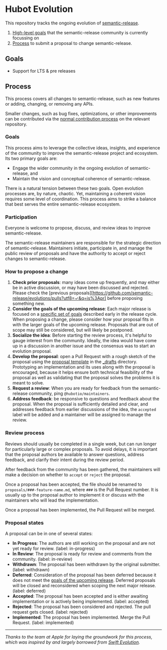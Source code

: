 # Hubot Evolution

This repository tracks the ongoing evolution of [semantic-release](https://github.com/semantic-release/semantic-release).

1. [High-level goals](#goals) that the semantic-release community is currently focussing on
2. [Process](#process) to submit a proposal to change semantic-release.

## Goals

- Support for LTS & pre releases

## Process

This process covers all changes to semantic-release, such as new features or adding, changing, or removing any APIs.

Smaller changes, such as bug fixes, optimizations, or other improvements can be contributed via the [normal contribution process](https://github/semantic-release/semantic-release/blob/master/CONTRIBUTING.md) on the relevant repository.

### Goals

This process aims to leverage the collective ideas, insights, and experience of the community to improve the semantic-release project and ecosystem. Its two primary goals are:

* Engage the wider community in the ongoing evolution of semantic-release, and
* Maintain the vision and conceptual coherence of semantic-release.

There is a natural tension between these two goals. Open evolution processes are, by nature, chaotic. Yet, maintaining a coherent vision requires some level of coordination. This process aims to strike a balance that best serves the entire semantic-release ecosystem.

### Participation

Everyone is welcome to propose, discuss, and review ideas to improve semantic-release.

The semantic-release maintainers are responsible for the strategic direction of semantic-release. Maintainers initiate, participate in, and manage the public review of proposals and have the authority to accept or reject changes to semantic-release.

### How to propose a change

1. **Check prior proposals**: many ideas come up frequently, and may either be in active discussion, or may have been discussed and rejected. Please check the [previous proposals][https://github.com/semantic-release/evolutions/pulls?utf8=✓&q=is%3Apr] before proposing something new.
1. **Consider the goals of the upcoming release**: Each major release is focused on a [specific set of goals](#goals) described early in the release cycle. When proposing a change, please consider how your proposal fits in with the larger goals of the upcoming release. Proposals that are out of scope may still be considered, but will likely be postponed.
1. **Socialize the idea**: Before starting the review process, it's helpful to gauge interest from the community. Ideally, the idea would have come up in a discussion in another issue and the consensus was to start an evolution proposal.
1. **Develop the proposal**: open a Pull Request with a rough sketch of the proposal using the [proposal template](template.md) in the [_drafts](_drafts) directory. Prototyping an implementation and its uses along with the proposal is encouraged, because it helps ensure both technical feasibility of the proposal as well as validating that the proposal solves the problems it is meant to solve.
1. **Request a review**: When you are ready for feedback from the semantic-release community, ping `@hubotio/maintainers`.
1. **Address feedback**: be responsive to questions and feedback about the proposal. When the proposal is sufficiently detailed and clear, and addresses feedback from earlier discussions of the idea, the `accepted` label will be added and a maintainer will be assigned to manage the review.

### Review process

Reviews should usually be completed in a single week, but can run longer for particularly large or complex proposals. To avoid delays, it is important that the proposal authors be available to answer questions, address feedback, and clarify their intent during the review period.

After feedback from the community has been gathered, the maintainers will make a decision on whether to `accept` or `reject` the proposal.

Once a proposal has been accepted, the file should be renamed to `proposals/###-feature-name.md`, where `###` is the Pull Request number. It is usually up to the proposal author to implement it or discuss with the maintainers who will lead the implementation.

Once a proposal has been implemented, the Pull Request will be merged.

### Proposal states

A proposal can be in one of several states:

* **In Progress**: The authors are still working on the proposal and are not yet ready for review. (label: in-progress)
* **In Review**: The proposal is ready for review and comments from the community. (label: in-review)
* **Withdrawn**: The proposal has been withdrawn by the original submitter. (label: withdrawn)
* **Deferred**: Consideration of the proposal has been deferred because it does not meet the [goals of the upcoming release](#goals). Deferred proposals will be closed and reconsidered when scoping the next major release. (label: deferred)
* **Accepted**: The proposal has been accepted and is either awaiting implementation or is actively being implemented. (label: accepted)
* **Rejected**: The proposal has been considered and rejected. The pull request gets closed. (label: rejected)
* **Implemented**: The proposal has been implemented. Merge the Pull Request. (label: implemented)


---

_Thanks to the team at Apple for laying the groundwork for this process, which was inspired by and largely borrowed from [Swift Evolution](https://github.com/apple/swift-evolution)._
